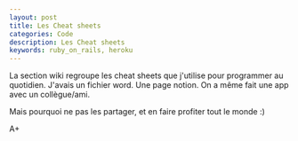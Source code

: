 ```yaml
---
layout: post
title: Les Cheat sheets
categories: Code
description: Les Cheat sheets
keywords: ruby_on_rails, heroku
---
```


La section wiki regroupe les cheat sheets que j'utilise pour programmer au quotidien. J'avais un fichier word. Une page notion. On a même fait une app avec un collègue/ami.

Mais pourquoi ne pas les partager, et en faire profiter tout le monde :)

A+
